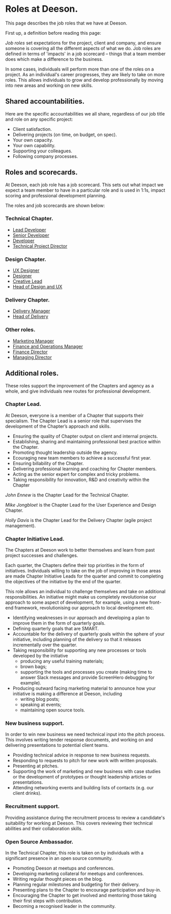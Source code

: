 # Roles at Deeson.

This page describes the job roles that we have at Deeson. 

First up, a definition before reading this page:

*Job roles* set expectations for the project, client and company, and ensure someone is covering all the different aspects of what we do. Job roles are defined in terms of 'impacts' in a job scorecard – things that a team member does which make a difference to the business. 

In some cases, individuals will perform more than one of the roles on a project. As an individual's career progresses, they are likely to take on more roles. This allows individuals to grow and develop professionally by moving into new areas and working on new skills.

## Shared accountabilities.

Here are the specific accountabilities we all share, regardless of our job title and role on any specific project:

* Client satisfaction.
* Delivering projects (on time, on budget, on spec).
* Your own capacity.
* Your own capability.
* Supporting your colleagues.
* Following company processes.


## Roles and scorecards.

At Deeson, each job role has a job scorecard. This sets out what impact we expect a team member to have in a particular role and is used in 1:1s, impact scoring and professional development planning.

The roles and job scorecards are shown below:

### Technical Chapter.

- [Lead Developer](https://drive.google.com/open?id=1_9JVuWaxQeaKpr7nDNPd40eeipaNBKDJ)
- [Senior Developer](https://drive.google.com/open?id=1WWLcRiY3D_uUGjiGfh58rBIUePvdMDMc)
- [Developer](https://drive.google.com/open?id=1bFCxFqd3xtiSxYMSVutx0wtuYSkHaS16)
- [Technical Project Director](https://drive.google.com/open?id=1wiTbJdWTcqSEt0YCDhPN-3TYwG0j-b2w)

### Design Chapter.

- [UX Designer](https://drive.google.com/open?id=1lm7OI7AUgeVCW8CcBplvH-xbYWihqSqG)
- [Designer](https://drive.google.com/open?id=1viTULCItM48kAm5rp7tIlv-vyHqBEAGX)
- [Creative Lead](https://drive.google.com/open?id=1seLz20KXghRhoRLh_MqhPrYWMz7YVz9J)
- [Head of Design and UX](https://drive.google.com/open?id=1aPtdoVLrkHiEwRXh9zkkqrGvikbGKlMD)

### Delivery Chapter.

- [Delivery Manager](https://drive.google.com/open?id=10nOdP6LsQO6OPvdKphRqGDXinpV_mwK_)
- [Head of Delivery](https://drive.google.com/open?id=1ysdlHHThKqgjBjL0uU4PC7etddVVtlLq)

### Other roles.

- [Marketing Manager](https://docs.google.com/document/d/1MGP_0XDtI5GjUlIYSleIDyirLVPEungSGNbGZGDYGiI/edit?usp=sharing)
- [Finance and Operations Manager](https://drive.google.com/open?id=1lCo8iK4EMpsBJ8r4dr5wekmvC5Rq2V4x)
- [Finance Director](https://drive.google.com/open?id=1OJm4nF_ypRpf8lR9AahOf2aT5hV1HZN6)
- [Managing Director](https://drive.google.com/open?id=1jTnjJD2st6YHRqLWj8PRMd9uzkKUlJHT)

## Additional roles.

These roles support the improvement of the Chapters and agency as a whole, and give individuals new routes for professional development.

### Chapter Lead.

At Deeson, everyone is a member of a Chapter that supports their specialism. The Chapter Lead is a senior role that supervises the development of the Chapter’s approach and skills.

* Ensuring the quality of Chapter output on client and internal projects.
* Establishing, sharing and maintaining professional best practice within the Chapter.
* Promoting thought leadership outside the agency.
* Ecouraging new team members to achieve a successful first year.
* Ensuring billability of the Chapter.
* Delivering professional learning and coaching for Chapter members.
* Acting as the senior expert for complex and tricky problems.
* Taking responsibility for innovation, R&D and creativity within the Chapter

*John Ennew* is the Chapter Lead for the Technical Chapter.

*Mike Jongbloet* is the Chapter Lead for the User Experience and Design Chapter.

*Holly Davis* is the Chapter Lead for the Delivery Chapter (agile project management).

### Chapter Initiative Lead.

The Chapters at Deeson work to better themselves and learn from past project successes and challenges.

Each quarter, the Chapters define their top priorities in the form of initiatives. Individuals willing to take on the job of improving in those areas are made Chapter Initiative Leads for the quarter and commit to completing the objectives of the initiative by the end of the quarter.

This role allows an individual to challenge themselves and take on additional responsibilities. An initiative might make us completely revolutionise our approach to some aspect of development, for example, using a new front-end framework, revolutionising our approach to local development etc.

* Identifying weaknesses in our approach and developing a plan to improve them in the form of quarterly goals.
* Defining quarterly goals that are SMART.
* Accountable for the delivery of quarterly goals within the sphere of your initiative, including planning of the delivery so that it releases incrementally over the quarter.
* Taking responsibility for supporting any new processes or tools developed by the initiative
    * producing any useful training materials;
    * brown bags;
    * supporting the tools and processes you create (making time to answer Slack messages and provide ScreenHero debugging for example).
* Producing outward facing marketing material to announce how your initiative is making a difference at Deeson, including
    * writing blog posts;
    * speaking at events;
    * maintaining open source tools.

### New business support.

In order to win new business we need technical input into the pitch process. This involves writing tender response documents, and working on and delivering presentations to potential client teams.

* Providing technical advice in response to new business requests.
* Responding to requests to pitch for new work with written proposals.
* Presenting at pitches.
* Supporting the work of marketing and new business with case studies or the development of prototypes or thought leadership articles or presentations.
* Attending networking events and building lists of contacts (e.g. our client drinks).

### Recruitment support.

Providing assistance during the recruitment process to review a candidate's suitability for working at Deeson. This covers reviewing their technical abilities and their collaboration skills.

### Open Source Ambassador.

In the Technical Chapter, this role is taken on by individuals with a significant presence in an open source community.

* Promoting Deeson at meetups and conferences.
* Developing marketing collateral for meetups and conferences.
* Writing regular thought pieces on the blog.
* Planning regular milestones and budgeting for their delivery.
* Presenting plans to the Chapter to encourage participation and buy-in.
* Encouraging the Chapter to get involved and mentoring those taking their first steps with contribution.
* Becoming a recognised leader in the community.

